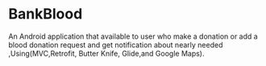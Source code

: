 # BankBlood
An Android application that available to user who make a donation or add a blood donation request and get notification about nearly needed  ,Using(MVC,Retrofit, Butter Knife, Glide,and Google Maps).
